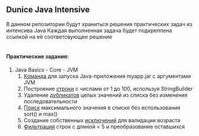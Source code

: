 ## Dunice Java Intensive

В данном репозитории будут храниться решения практических задач из интенсива Java
Каждая выполненная задача будет подкреплена ссылкой на её соответсвующее решение
<br/>
<br/>
#### Практические задания:
1. Java Basics - Core - JVM
   1. [Команда](java-basic-core-jvm/src/main/resources/scripts/archive_and_run.sh) для запуска Java-приложения myapp.jar с аргументами JVM
   2. Построение [строки](java-basic-core-jvm/src/main/java/net/dunice/intensive/basics/StringConcatenation.java) с числами от 1 до 100, используя StringBuilder
   3. Удаление [дубликатов](java-basic-core-jvm/src/main/java/net/dunice/intensive/basics/RemoveDuplicates.java) целых значений из списка без изменения последовательности
   4. [Поиск](java-basic-core-jvm/src/main/java/net/dunice/intensive/basics/FindMax.java) максимального значения в списке без использования sort() и max()
   5. Создание собственных [исключений](java-basic-core-jvm/src/main/java/net/dunice/intensive/basics/UserAgeChecker.java) для валидации возраста
   6. [Фильтрация](java-basic-core-jvm/src/main/java/net/dunice/intensive/basics/StreamApi.java) строк с длиной < 5 и преобразование оставшихся 
